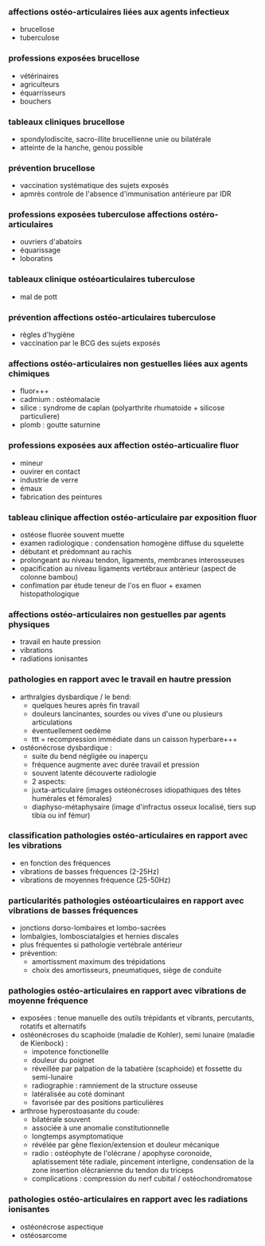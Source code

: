 ### affections ostéo-articulaires liées aux agents infectieux
- brucellose
- tuberculose

### professions exposées brucellose
- vétérinaires
- agriculteurs
- équarrisseurs
- bouchers

### tableaux cliniques brucellose
- spondylodiscite, sacro-illite brucellienne unie ou bilatérale
- atteinte de la hanche, genou possible

### prévention brucellose
- vaccination systématique des sujets exposés
- apmrès controle de l'absence d'immunisation antérieure par IDR

### professions exposées tuberculose affections ostéro-articulaires
- ouvriers d'abatoirs
- équarissage
- loboratins

### tableaux clinique ostéoarticulaires tuberculose
- mal de pott

### prévention affections ostéo-articulaires tuberculose
- règles d'hygiène
- vaccination par le BCG des sujets exposés

### affections ostéo-articulaires non gestuelles liées aux agents chimiques
- fluor+++
- cadmium : ostéomalacie
- silice : syndrome de caplan (polyarthrite rhumatoide + silicose particuliere)
- plomb : goutte saturnine

### professions exposées aux affection ostéo-articualire fluor
- mineur
- ouvirer en contact
- industrie de verre
- émaux
- fabrication des peintures

### tableau clinique affection ostéo-articulaire par exposition fluor
- ostéose fluorée souvent muette
- examen radiologique : condensation homogène diffuse du squelette
- débutant et prédomnant au rachis
- prolongeant au niveau tendon, ligaments, membranes interosseuses
- opacification au niveau ligaments vertébraux antérieur (aspect de colonne bambou)
- confimation par étude teneur de l'os en fluor + examen histopathologique

### affections ostéo-articulaires non gestuelles par agents physiques
- travail en haute pression
- vibrations
- radiations ionisantes

### pathologies en rapport avec le travail en hautre pression
- arthralgies dysbardique / le bend:
	- quelques heures après fin travail
	- douleurs lancinantes, sourdes ou vives d'une ou plusieurs articulations
	- éventuellement oedème
	- ttt = recompression immédiate dans un caisson hyperbare+++
- ostéonécrose dysbardique :
	- suite du bend négligée ou inaperçu
	- fréquence augmente avec durée travail et pression
	- souvent latente découverte radiologie
	- 2 aspects: 
	- juxta-articulaire (images ostéonécroses idiopathiques des têtes humérales et fémorales)
	- diaphyso-métaphysaire (image d'infractus osseux localisé, tiers sup tibia ou inf fémur)

### classification pathologies ostéo-articulaires en rapport avec les vibrations
- en fonction des fréquences
- vibrations de basses fréquences (2-25Hz)
- vibrations de moyennes fréquence (25-50Hz)

 ### particularités pathologies ostéoarticulaires en rapport avec vibrations de basses fréquences
 - jonctions dorso-lombaires et lombo-sacrées
 - lombalgies, lombosciatalgies et hernies discales
 - plus fréquentes si pathologie vertébrale antérieur
 - prévention:
	- amortissment maximum des trépidations
	- choix des amortisseurs, pneumatiques, siège de conduite

### pathologies ostéo-articulaires en rapport avec vibrations de moyenne fréquence
- exposées : tenue manuelle des outils trépidants et vibrants, percutants, rotatifs et alternatifs
- ostéonécroses du scaphoide (maladie de Kohler), semi lunaire (maladie de Kienbock) :
	- impotence fonctionellle
	- douleur du poignet
	- réveillée par palpation de la tabatière (scaphoide) et fossette du semi-lunaire
	- radiographie : ramniement de la structure osseuse
	- latéralisée au coté dominant
	- favorisée par des positions particulières
- arthrose hyperostoasante du coude:
	- bilatérale souvent
	- associée à une anomalie constitutionnelle
	- longtemps asymptomatique
	- révélée par gêne flexion/extension et douleur mécanique
	- radio : ostéophyte de l'olécrane / apophyse coronoide, aplatissement tête radiale, pincement interligne, condensation de la zone insertion olécranienne du tendon du triceps
	- complications : compression du nerf cubital / ostéochondromatose

### pathologies ostéo-articulaires en rapport avec les radiations ionisantes
- ostéonécrose aspectique
- ostéosarcome